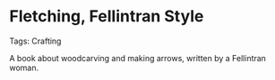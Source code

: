 # Fletching, Fellintran Style

Tags: Crafting

A book about woodcarving and making arrows, written by a Fellintran woman.